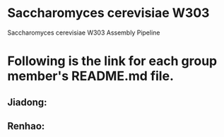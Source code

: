 # Saccharomyces cerevisiae W303 
Saccharomyces cerevisiae W303 Assembly Pipeline
# Following is the link for each group member's README.md file.
## Jiadong: 
## Renhao: 

